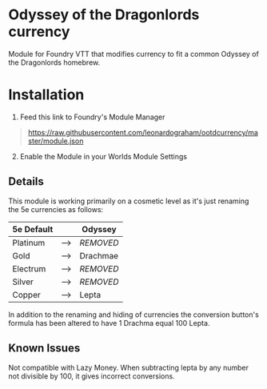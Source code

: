 # Odyssey of the Dragonlords currency
Module for Foundry VTT that modifies currency to fit a common Odyssey of the Dragonlords homebrew.

# Installation
1. Feed this link to Foundry's Module Manager
 > https://raw.githubusercontent.com/leonardograham/ootdcurrency/master/module.json
 
 2. Enable the Module in your Worlds Module Settings
 
 ## Details
 This module is working primarily on a cosmetic level as it's just renaming the 5e currencies as follows:


5e Default| |Odyssey
--- | --- | ---
Platinum|-->|*REMOVED*
Gold|-->|Drachmae
Electrum|-->|*REMOVED*
Silver|-->|*REMOVED*
Copper|-->|Lepta
     
In addition to the renaming and hiding of currencies the conversion button's formula has been altered to have 1 Drachma equal 100 Lepta.

 ## Known Issues
 Not compatible with Lazy Money. When subtracting lepta by any number not divisible by 100, it gives incorrect conversions.
